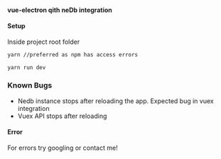 #### vue-electron qith neDb integration

#### Setup
Inside project root folder

```bash
yarn //preferred as npm has access errors

yarn run dev

```

### Known Bugs

- Nedb instance stops after reloading the app. Expected  bug in vuex integration
- Vuex API stops after reloading   

#### Error
For errors try googling or contact me!